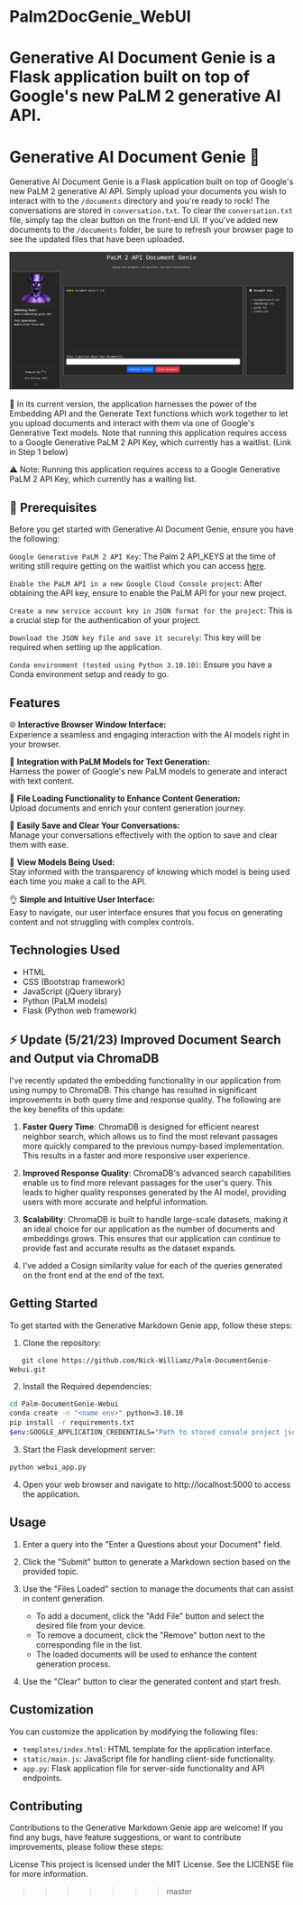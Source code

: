 # Palm2DocGenie_WebUI
Generative AI Document Genie is a Flask application built on top of Google's new PaLM 2 generative AI API. 
=======
# Generative AI Document Genie :genie:

Generative AI Document Genie is a Flask application built on top of Google's new PaLM 2 generative AI API. Simply upload your documents you wish to interact with to the `/documents` directory and you're ready to rock! The conversations are stored in `conversation.txt`. To clear the `conversation.txt` file, simply tap the clear button on the front-end UI. If you've added new documents to the `/documents` folder, be sure to refresh your browser page to see the updated files that have been uploaded. 

![Image showing working application running in browser](PaLM2_Doc_Genie.png)

:rocket: In its current version, the application harnesses the power of the Embedding API and the Generate Text functions which work together to let you upload documents and interact with them via one of Google's Generative Text models. Note that running this application requires access to a Google Generative PaLM 2 API Key, which currently has a waitlist. (Link in Step 1 below)

⚠️ Note: Running this application requires access to a Google Generative PaLM 2 API Key, which currently has a waiting list.

## :key: Prerequisites

Before you get started with Generative AI Document Genie, ensure you have the following:

`Google Generative PaLM 2 API Key`:
   The Palm 2 API_KEYS at the time of writing still require getting on the waitlist which you can access [here](https://developers.generativeai.google/).

`Enable the PaLM API in a new Google Cloud Console project`:
   After obtaining the API key, ensure to enable the PaLM API for your new project.

`Create a new service account key in JSON format for the project`:
   This is a crucial step for the authentication of your project.

`Download the JSON key file and save it securely`:
   This key will be required when setting up the application.

`Conda environment (tested using Python 3.10.10)`:
   Ensure you have a Conda environment setup and ready to go.

## Features

🌐 **Interactive Browser Window Interface:**  
Experience a seamless and engaging interaction with the AI models right in your browser.

🤖 **Integration with PaLM Models for Text Generation:**  
Harness the power of Google's new PaLM models to generate and interact with text content.

📁 **File Loading Functionality to Enhance Content Generation:**  
Upload documents and enrich your content generation journey.

💾 **Easily Save and Clear Your Conversations:**  
Manage your conversations effectively with the option to save and clear them with ease.

👀 **View Models Being Used:**  
Stay informed with the transparency of knowing which model is being used each time you make a call to the API.

👌 **Simple and Intuitive User Interface:**  
Easy to navigate, our user interface ensures that you focus on generating content and not struggling with complex controls.

## Technologies Used

- HTML
- CSS (Bootstrap framework)
- JavaScript (jQuery library)
- Python (PaLM models)
- Flask (Python web framework)


## ⚡ Update (5/21/23) Improved Document Search and Output via ChromaDB

I've recently updated the embedding functionality in our application from using numpy to ChromaDB. This change has resulted in significant improvements in both query time and response quality. The following are the key benefits of this update:

1. **Faster Query Time**: ChromaDB is designed for efficient nearest neighbor search, which allows us to find the most relevant passages more quickly compared to the previous numpy-based implementation. This results in a faster and more responsive user experience.

2. **Improved Response Quality**: ChromaDB's advanced search capabilities enable us to find more relevant passages for the user's query. This leads to higher quality responses generated by the AI model, providing users with more accurate and helpful information.

3. **Scalability**: ChromaDB is built to handle large-scale datasets, making it an ideal choice for our application as the number of documents and embeddings grows. This ensures that our application can continue to provide fast and accurate results as the dataset expands.

4. I've added a Cosign similarity value for each of the queries generated on the front end at the end of the text.

## Getting Started

To get started with the Generative Markdown Genie app, follow these steps:

1. Clone the repository:
```
   git clone https://github.com/Nick-Williamz/Palm-DocumentGenie-Webui.git
```

2. Install the Required dependencies:

```bash
cd Palm-DocumentGenie-Webui
conda create -n "<name env>" python=3.10.10
pip install -r requirements.txt
$env:GOOGLE_APPLICATION_CREDENTIALS="Path to stored console project json key"
```

3. Start the Flask development server:

```bash
python webui_app.py
```

4. Open your web browser and navigate to http://localhost:5000 to access the application.

## Usage
1. Enter a query into the "Enter a Questions about your Document" field.
2. Click the "Submit" button to generate a Markdown section based on the provided topic.
3. Use the "Files Loaded" section to manage the documents that can assist in content generation.

   - To add a document, click the "Add File" button and select the desired file from your device.
   - To remove a document, click the "Remove" button next to the corresponding file in the list.
   - The loaded documents will be used to enhance the content generation process.

4. Use the "Clear" button to clear the generated content and start fresh.

## Customization
You can customize the application by modifying the following files:

- `templates/index.html`: HTML template for the application interface.
- `static/main.js`: JavaScript file for handling client-side functionality.
- `app.py`: Flask application file for server-side functionality and API endpoints.

## Contributing
Contributions to the Generative Markdown Genie app are welcome! If you find any bugs, have feature suggestions, or want to contribute improvements, please follow these steps:

License
This project is licensed under the MIT License. See the LICENSE file for more information.
>>>>>>> master
